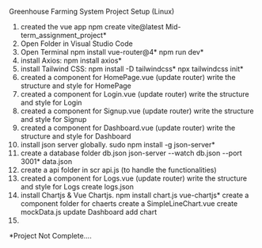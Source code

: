 Greenhouse Farming System Project Setup (Linux)

1. created the vue app
   npm create vite@latest Mid-term_assignment_project*
2. Open Folder in Visual Studio Code
3. Open Terminal
    npm install vue-router@4*
    npm run dev*
4. install Axios: 
    npm install axios*
5. install Tailwind CSS: 
    npm install -D tailwindcss*
    npx tailwindcss init*
5. created a component for HomePage.vue (update router)
   write the structure and style for HomePage
6. created a component for Login.vue (update router)
   write the structure and style for Login
7. created a component for Signup.vue (update router)
   write the structure and style for Signup
8. created a component for Dashboard.vue (update router)
   write the structure and style for Dashboard
9. install json server globally.
   sudo npm install -g json-server*
10. create a database folder
    db.json
    json-server --watch db.json --port 3001*
    data.json
11. create a api folder in scr
    api.js (to handle the functionalities)
12. created a component for Logs.vue (update router)
    write the structure and style for Logs
    create logs.json
13. install Chartjs & Vue Chartjs.
    npm install chart.js vue-chartjs*
    create a component folder for chaerts
    create a SimpleLineChart.vue
    create mockData.js
    update Dashboard add chart
14.  




*Project Not Complete....